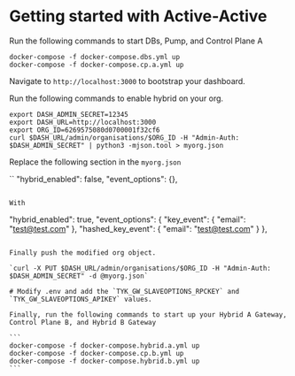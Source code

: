 # Getting started with Active-Active 

Run the following commands to start DBs, Pump, and Control Plane A

```
docker-compose -f docker-compose.dbs.yml up
docker-compose -f docker-compose.cp.a.yml up
```

Navigate to `http://localhost:3000` to bootstrap your dashboard. 

Run the following commands to enable hybrid on your org. 

```
export DASH_ADMIN_SECRET=12345
export DASH_URL=http://localhost:3000
export ORG_ID=6269575080d0700001f32cf6
curl $DASH_URL/admin/organisations/$ORG_ID -H "Admin-Auth: $DASH_ADMIN_SECRET" | python3 -mjson.tool > myorg.json
```

Replace the following section in the `myorg.json`

``
  "hybrid_enabled": false,
  "event_options": {},
```

With

```
  "hybrid_enabled": true,
  "event_options": {
    "key_event": {
      "email": "test@test.com"
    },
    "hashed_key_event": {
      "email": "test@test.com"
    }
  },
````

Finally push the modified org object.

`curl -X PUT $DASH_URL/admin/organisations/$ORG_ID -H "Admin-Auth: $DASH_ADMIN_SECRET" -d @myorg.json`

# Modify .env and add the `TYK_GW_SLAVEOPTIONS_RPCKEY` and `TYK_GW_SLAVEOPTIONS_APIKEY` values.

Finally, run the following commands to start up your Hybrid A Gateway, Control Plane B, and Hybrid B Gateway

```
docker-compose -f docker-compose.hybrid.a.yml up
docker-compose -f docker-compose.cp.b.yml up
docker-compose -f docker-compose.hybrid.b.yml up
```
